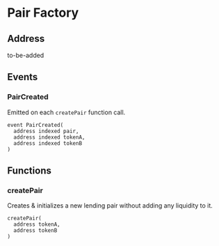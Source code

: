 # Pair Factory

## Address

to-be-added

## Events

### PairCreated

Emitted on each `createPair` function call.

```text
event PairCreated(
  address indexed pair,
  address indexed tokenA,
  address indexed tokenB
)
```

## Functions

### createPair

Creates & initializes a new lending pair without adding any liquidity to it.

```text
createPair(
  address tokenA,
  address tokenB
)
```

